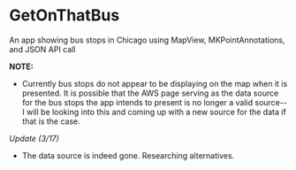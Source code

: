 # GetOnThatBus
An app showing bus stops in Chicago using MapView, MKPointAnnotations, and JSON API call


**NOTE:**
- Currently bus stops do not appear to be displaying on the map when it is presented. It is possible that the AWS page serving as the data
source for the bus stops the app intends to present is no longer a valid source--I will be looking into this and coming up with a 
new source for the data if that is the case.

*Update (3/17)*
- The data source is indeed gone. Researching alternatives.
